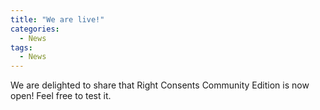 ```yaml
---
title: "We are live!"
categories:
  - News
tags:
  - News
---
```


We are delighted to share that Right Consents Community Edition is now open!
Feel free to test it.

